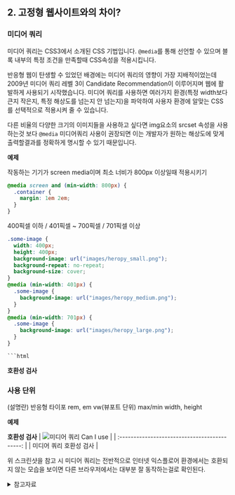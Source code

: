 ## 2. 고정형 웹사이트와의 차이?

### 미디어 쿼리

미디어 쿼리는 CSS3에서 소개된 CSS 기법입니다.
`@media`를 통해 선언할 수 있으며 블록 내부의 특정 조건을 만족할때 CSS속성을 적용시킵니다.

반응형 웹이 탄생할 수 있었던 배경에는 미디어 쿼리의 영향이 가장 지배적이었는데 2009년 미디어 쿼리 레벨 3이 Candidate Recommendation이 이루어지며 웹에 활발하게 사용되기 시작했습니다.
미디어 쿼리를 사용하면 여러가지 환경(특정 width보다 큰지 작은지, 특정 해상도를 넘는지 안 넘는지)을 파악하여 사용자 환경에 알맞는 CSS를 선택적으로 적용시켜 줄 수 있습니다.

다른 비율의 다양한 크기의 이미지들을 사용하고 싶다면 img요소의 srcset 속성을 사용하는것 보다 `@media` 미디어쿼리 사용이 권장되면 이는 개발자가 원하는 해상도에 맞게 출력할결과를 정확하게 명시할 수 있기 때문입니다.

**예제**

작동하는 기기가 screen media이며 최소 너비가 800px 이상일때 적용시키기
```css
@media screen and (min-width: 800px) {
  .container {
    margin: 1em 2em;
  }
}
```

400픽셀 이하 / 401픽셀 ~ 700픽셀 / 701픽셀 이상
```css
.some-image {
  width: 400px;
  height: 400px;
  background-image: url("images/heropy_small.png");   
  background-repeat: no-repeat;
  background-size: cover;
}
@media (min-width: 401px) {
  .some-image {
    background-image: url("images/heropy_medium.png");   
  }
}
@media (min-width: 701px) {
  .some-image {
    background-image: url("images/heropy_large.png");   
  }
}

```html

```

**호환성 검사**

### 사용 단위

(설명란)
반응형 타이포
rem, em
vw(뷰포트 단위)
max/min width, height

**예제**

**호환성 검사**
| ![미디어 쿼리 Can I use](images/naver_3.2.5.png) |
| :-------------------------------------------: |
|            미디어 쿼리 호환성 검사             |

위 스크린샷을 참고 시 미디어 쿼리는 전반적으로 인터넷 익스플로어 환경에서는 호환되지 않는 모습을 보이면 다른 브라우저에서는 대부분 잘 동작하는걸로 확인된다.

<details>
<summary>참고자료</summary>

</details>